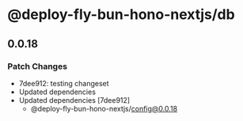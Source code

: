 # @deploy-fly-bun-hono-nextjs/db

## 0.0.18

### Patch Changes

- 7dee912: testing changeset
- Updated dependencies
- Updated dependencies [7dee912]
  - @deploy-fly-bun-hono-nextjs/config@0.0.18
